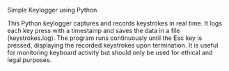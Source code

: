 Simple Keylogger using Python

This Python keylogger captures and records keystrokes in real time. It logs each key press with a timestamp and saves the data in a file (keystrokes.log). The program runs continuously until the Esc key is pressed, displaying the recorded keystrokes upon termination. It is useful for monitoring keyboard activity but should only be used for ethical and legal purposes.
